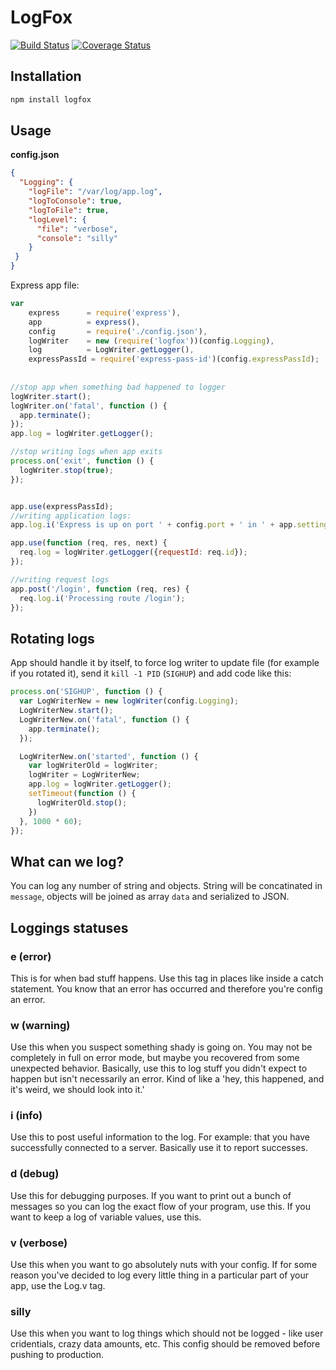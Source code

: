 # LogFox

[![Build Status](https://travis-ci.org/jehy/logfox.svg?branch=master)](https://travis-ci.org/jehy/logfox)
[![Coverage Status](https://coveralls.io/repos/github/jehy/logfox/badge.svg?branch=master)](https://coveralls.io/github/jehy/logfox?branch=master)

## Installation
```bash
npm install logfox
```

## Usage
**config.json**
```json
{
  "Logging": {
    "logFile": "/var/log/app.log",
    "logToConsole": true,
    "logToFile": true,
    "logLevel": {
      "file": "verbose",
      "console": "silly"
    }
 }
}
```

Express app file:
```javascript
var 
    express      = require('express'),
    app          = express(),
    config       = require('./config.json'),
    logWriter    = new (require('logfox'))(config.Logging),
    log          = LogWriter.getLogger(),
    expressPassId = require('express-pass-id')(config.expressPassId);
    
    
//stop app when something bad happened to logger
logWriter.start();
logWriter.on('fatal', function () {
  app.terminate();
});
app.log = logWriter.getLogger();

//stop writing logs when app exits
process.on('exit', function () {
  logWriter.stop(true);
});


app.use(expressPassId);
//writing application logs:
app.log.i('Express is up on port ' + config.port + ' in ' + app.settings.env + ' mode');

app.use(function (req, res, next) {  
  req.log = logWriter.getLogger({requestId: req.id});
});

//writing request logs
app.post('/login', function (req, res) {
  req.log.i('Processing route /login');
});
```
## Rotating logs
App should handle it by itself, to force log writer to update file (for example if you rotated it),
 send it `kill -1 PID` (`SIGHUP`) and add code like this:
 
```javascript
process.on('SIGHUP', function () {
  var LogWriterNew = new logWriter(config.Logging);
  LogWriterNew.start();
  LogWriterNew.on('fatal', function () {
    app.terminate();
  });

  LogWriterNew.on('started', function () {
    var logWriterOld = logWriter;
    logWriter = LogWriterNew;
    app.log = logWriter.getLogger();
    setTimeout(function () {
      logWriterOld.stop();
    })
  }, 1000 * 60);
});
```
## What can we log?
You can log any number of string and objects. String will be concatinated in `message`,
objects will be joined as array `data` and serialized to JSON.

## Loggings statuses

### e (error)
This is for when bad stuff happens. Use this tag in places like inside a catch statement.
You know that an error has occurred and therefore you're config an error.

### w (warning)
Use this when you suspect something shady is going on. You may not be completely in full on error mode,
but maybe you recovered from some unexpected behavior. Basically, use this to log stuff you didn't expect
to happen but isn't necessarily an error. Kind of like a 'hey, this happened, and it's weird, we should look into it.'

### i (info)
Use this to post useful information to the log. For example: that you have successfully connected to a server.
Basically use it to report successes.

### d (debug)
Use this for debugging purposes. If you want to print out a bunch of messages so you can log the exact flow of
your program, use this. If you want to keep a log of variable values, use this.

### v (verbose)
Use this when you want to go absolutely nuts with your config.
If for some reason you've decided to log every little thing in a particular part of your app, use the Log.v tag.

### silly
Use this when you want to log things which should not be logged - like user cridentials, crazy data amounts, etc.
This config should be removed before pushing to production.
